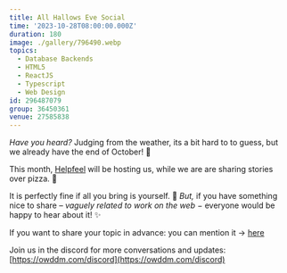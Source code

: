 ```yaml
---
title: All Hallows Eve Social
time: '2023-10-28T08:00:00.000Z'
duration: 180
image: ./gallery/796490.webp
topics:
  - Database Backends
  - HTML5
  - ReactJS
  - Typescript
  - Web Design
id: 296487079
group: 36450361
venue: 27585838
---
```


*Have you heard?* Judging from the weather, its a bit hard to to guess, but we already have the end of October! 🍁

This month, [Helpfeel](https://helpfeel.com/) will be hosting us, while we are are sharing stories over pizza. 🍕

It is perfectly fine if all you bring is yourself. 🤗 *But,* if you have something nice to share *– vaguely related to work on the web −* everyone would be happy to hear about it! ✨

If you want to share your topic in advance: you can mention it → [here](https://docs.google.com/spreadsheets/d/1rc_hHNFDp4CDsVKSIlAVKmHela7Agw22L_L01bhaSTU/edit?usp=sharing)

Join us in the discord for more conversations and updates: [https://owddm.com/discord](https://owddm.com/discord)

